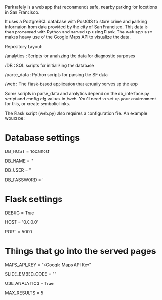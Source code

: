 Parksafely is a web app that recommends safe, nearby parking for
locations in San Francisco.

It uses a PostgreSQL database with PostGIS to store crime and parking
informaion from data provided by the city of San Francisco. This data
is then processed with Python and served up using Flask. The web app
also makes heavy use of the Google Maps API to visualize the data.

Repository Layout:

/analytics  : Scripts for analyzing the data for diagnostic purposes

/DB         : SQL scripts for initializing the database

/parse_data : Python scripts for parsing the SF data

/web        : The Flask-based application that actually serves up the app

Some scripts in parse_data and analytics depend on the db_interface.py script and config.cfg values in /web. You'll need to set up your environment for this, or create symbolic links.

The Flask script (web.py) also requires a configuration file. An example would be:

# Database settings

DB_HOST = 'localhost'

DB_NAME = '<db name>'

DB_USER = '<username>'

DB_PASSWORD = '<password>'

# Flask settings

DEBUG = True

HOST = '0.0.0.0'

PORT = 5000

# Things that go into the served pages

MAPS_API_KEY = "<Google Maps API Key"

SLIDE_EMBED_CODE = "<Slideshare embed code>"

USE_ANALYTICS = True

MAX_RESULTS = 5

